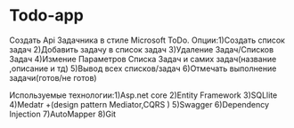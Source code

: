 # Todo-app
Создать Api Задачника в стиле Microsoft ToDo.
Опции:1)Создать список задач
      2)Добавить задачу в список задач
      3)Удаление Задач/Списков Задач
      4)Измение Параметров Списка Задач и самих задач(название ,описание и тд)
      5)Вывод всех списков/задач
      6)Отмечать выполнение задачи(готов/не готов)
      
Используемые технологии:1)Asp.net core 2)Entity Framework 3)SQLlite 4)Medatr +(design pattern Mediator,CQRS ) 5)Swagger 6)Dependency Injection 7)AutoMapper
8)Git
